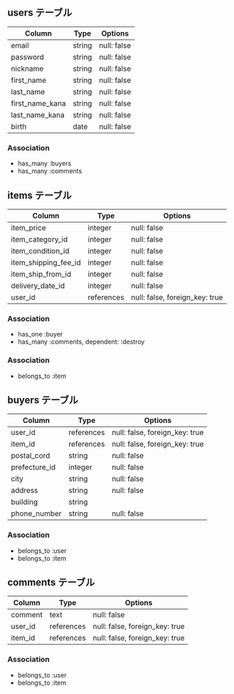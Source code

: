 ## users テーブル

| Column          | Type    | Options     |
| --------------- | ------- | ----------- |
| email           | string  | null: false |
| password        | string  | null: false |
| nickname        | string  | null: false |
| first_name      | string  | null: false |
| last_name       | string  | null: false |
| first_name_kana | string  | null: false |
| last_name_kana  | string  | null: false |
| birth           | date    | null: false |

### Association

 - has_many :buyers
 - has_many :comments 

## items テーブル

| Column               | Type       | Options                        |
| -------------------- | ---------- | ------------------------------ |
| item_price           | integer    | null: false                    |
| item_category_id     | integer    | null: false                    |
| item_condition_id    | integer    | null: false                    |
| item_shipping_fee_id | integer    | null: false                    |
| item_ship_from_id    | integer    | null: false                    |
| delivery_date_id     | integer    | null: false                    |
| user_id              | references | null: false, foreign_key: true |

### Association

 - has_one :buyer
 - has_many :comments, dependent: :destroy

### Association

 - belongs_to :item

## buyers テーブル

| Column         | Type       | Options                        |
| -------------- | ---------- | ------------------------------ |
| user_id        | references | null: false, foreign_key: true |
| item_id        | references | null: false, foreign_key: true |
| postal_cord    | string     | null: false                    |
| prefecture_id  | integer    | null: false                    |
| city           | string     | null: false                    |
| address        | string     | null: false                    |
| building       | string     |                                |
| phone_number   | string     | null: false                    |

### Association

 - belongs_to :user
 - belongs_to :item

## comments テーブル

| Column       | Type       | Options                        |
| ------------ | ---------- | ------------------------------ |
| comment      | text       | null: false                    |
| user_id      | references | null: false, foreign_key: true |
| item_id      | references | null: false, foreign_key: true |

### Association

 - belongs_to :user
 - belongs_to :item